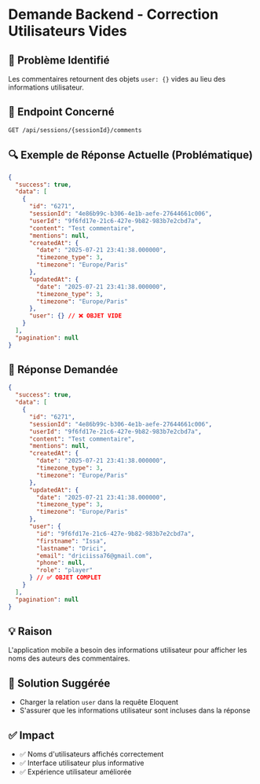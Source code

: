 # Demande Backend - Correction Utilisateurs Vides

## 🎯 **Problème Identifié**
Les commentaires retournent des objets `user: {}` vides au lieu des informations utilisateur.

## 📍 **Endpoint Concerné**
```
GET /api/sessions/{sessionId}/comments
```

## 🔍 **Exemple de Réponse Actuelle (Problématique)**
```json
{
  "success": true,
  "data": [
    {
      "id": "6271",
      "sessionId": "4e86b99c-b306-4e1b-aefe-27644661c006",
      "userId": "9f6fd17e-21c6-427e-9b82-983b7e2cbd7a",
      "content": "Test commentaire",
      "mentions": null,
      "createdAt": {
        "date": "2025-07-21 23:41:38.000000",
        "timezone_type": 3,
        "timezone": "Europe/Paris"
      },
      "updatedAt": {
        "date": "2025-07-21 23:41:38.000000",
        "timezone_type": 3,
        "timezone": "Europe/Paris"
      },
      "user": {} // ❌ OBJET VIDE
    }
  ],
  "pagination": null
}
```

## 🎯 **Réponse Demandée**
```json
{
  "success": true,
  "data": [
    {
      "id": "6271",
      "sessionId": "4e86b99c-b306-4e1b-aefe-27644661c006",
      "userId": "9f6fd17e-21c6-427e-9b82-983b7e2cbd7a",
      "content": "Test commentaire",
      "mentions": null,
      "createdAt": {
        "date": "2025-07-21 23:41:38.000000",
        "timezone_type": 3,
        "timezone": "Europe/Paris"
      },
      "updatedAt": {
        "date": "2025-07-21 23:41:38.000000",
        "timezone_type": 3,
        "timezone": "Europe/Paris"
      },
      "user": {
        "id": "9f6fd17e-21c6-427e-9b82-983b7e2cbd7a",
        "firstname": "Issa",
        "lastname": "Drici",
        "email": "driciissa76@gmail.com",
        "phone": null,
        "role": "player"
      } // ✅ OBJET COMPLET
    }
  ],
  "pagination": null
}
```

## 💡 **Raison**
L'application mobile a besoin des informations utilisateur pour afficher les noms des auteurs des commentaires.

## 🔧 **Solution Suggérée**
- Charger la relation `user` dans la requête Eloquent
- S'assurer que les informations utilisateur sont incluses dans la réponse

## ✅ **Impact**
- ✅ Noms d'utilisateurs affichés correctement
- ✅ Interface utilisateur plus informative
- ✅ Expérience utilisateur améliorée 